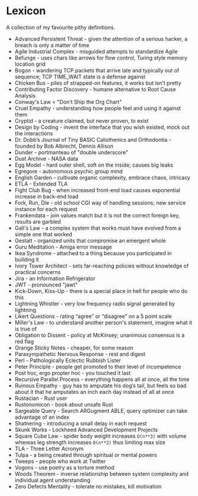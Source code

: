 # Lexicon

A collection of my favourite pithy definitions.

* Advanced Persistent Threat - given the attention of a serious hacker, a breach is only a matter of time
* Agile Industrial Complex - misguided attempts to standardize Agile
* Befunge - uses chars like arrows for flow control, Turing style memory location grid
* Bogon - wandering TCP packets that arrive late and typically out of sequence; TCP TIME_WAIT state is a defense against
* Chicken Bus - piles of strapped-on features, it works but isn't pretty
* Contributing Factor Discovery - humane alternative to Root Cause Analysis
* Conway's Law = "Don't Ship the Org Chart"
* Cruel Empathy - understanding how people feel and using it against them
* Cryptid - a creature claimed, but never proven, to exist
* Design by Coding - invent the interface that you wish existed, mock out the interactions
* Dr. Dobb’s Journal of Tiny BASIC Calisthenics and Orthodontia - founded by Bob Albrecht, Dennis Allison
* Dunder - portmanteau of "double underscore"
* Dust Archive - NASA data
* Egg Model - hard outer shell, soft on the inside; causes big leaks
* Egregore - autonomous psychic group mind
* English Garden - cultivate organic complexity, embrace chaos, intricacy
* ETLA - Extended TLA
* Fight Club Bug - when increased front-end load causes exponential increase in back-end load
* Fork, Run, Die - old school CGI way of handling sessions; new service instance for each request
* Frankendata - join values match but it is not the correct foreign key, results are garbled
* Gall's Law - a complex system that works must have evolved from a simple one that worked
* Gestalt - organized units that compromise an emergent whole
* Guru Meditation - Amiga error message
* Ikea Syndrome - attached to a thing because you participated in building it
* Ivory Tower Architect - sets far-reaching policies without knowledge of practical concerns
* Jira - an Information Refrigerator
* JWT - pronounced "jawt"
* Kick-Down, Kiss-Up - there is a special place in hell for people who do this
* Lightning Whistler - very low frequency radio signal generated by lightning
* Likert Questions - rating “agree” or “disagree” on a 5 point scale
* Miller's Law - to understand another person's statement, imagine what it is true of
* Obligation to Dissent - policy at McKinsey; unanimous consensus is a red flag
* Orange Sticky Notes - cheaper, for some reason
* Parasympathetic Nervous Response - rest and digest
* Perl - Pathologically Eclectic Rubbish Lister
* Peter Principle - people get promoted to their level of incompetence
* Post hoc, ergo propter hoc - you touched it last
* Recursive Parallel Process - everything happens all at once, all the time
* Ruinous Empathy - guy has to amputate his dog’s tail, but feels so bad about it that he amputates an inch each day instead of all at once
* Rustacian - Rust user
* Rustonomicon - book about unsafe Rust
* Sargeable Query - Search ARGugment ABLE, query optimizer can take advantage of an index
* Shatnering - introducing a small delay in each request
* Skunk Works - Lockheed Advanced Development Projects
* Square Cube Law - spider body weight increases `O(n**3)` with volume whereas leg strength increases `O(n**2)` thus limiting max size
* TLA - Three Letter Acronym
* Tulpa - a being created through spiritual or mental powers
* Tweeps - people who work at Twitter
* Vogons - use poetry as a torture method
* Woods Theorem - inverse relationship between system complexity and individual agent understanding
* Zero Defects Mentality - tolerate no mistakes, kill motivation
